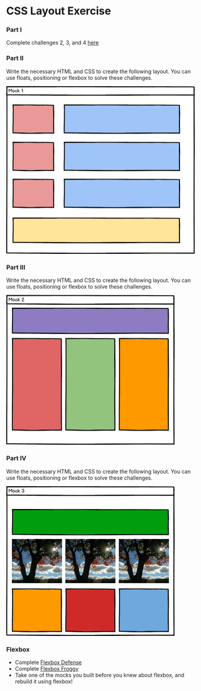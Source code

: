 # CSS Layout Exercise

### Part I

Complete challenges 2, 3, and 4 [here](https://en.wikiversity.org/wiki/Web_Design/CSS_challenges)

### Part II

Write the necessary HTML and CSS to create the following layout. You can use floats, positioning or flexbox to solve these challenges.

![layout_mock1.png](./layout_mock1.png)

### Part III

Write the necessary HTML and CSS to create the following layout. You can use floats, positioning or flexbox to solve these challenges.

![layout_mock2.png](./layout_mock2.png)

### Part IV

Write the necessary HTML and CSS to create the following layout. You can use floats, positioning or flexbox to solve these challenges.

![layout_mock3.png](./layout_mock3.png)

### Flexbox

- Complete [Flexbox Defense](http://www.flexboxdefense.com/)
- Complete [Flexbox Froggy](http://flexboxfroggy.com/)
- Take one of the mocks you built before you knew about flexbox, and rebuild it using flexbox!